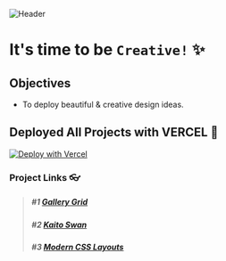 ![Header](https://encrypted-tbn0.gstatic.com/images?q=tbn%3AANd9GcSt_AiSsmfT2w8OXYPCPC_0kZjzpKVzdoJMww&usqp=CAU)
# It's time to be **`Creative!`** ✨
## Objectives

* To deploy beautiful & creative design ideas. 

## Deployed All Projects with VERCEL 🎉

[![Deploy with Vercel](https://vercel.com/button)](https://vercel.com/new/git/external?repository-url=https%3A%2F%2Fgithub.com%2Fvercel%2Fnext.js%2Ftree%2Fcanary%2Fexamples%2Fhello-world)

### Project Links 👓

> ##### #1 [Gallery Grid](https://gallery-grid.vercel.app/)
> ##### #2 [Kaito Swan](https://kaito-swan.vercel.app/)
> ##### #3 [Modern CSS Layouts](https://bundy-mundi.github.io/modern-css-layouts/)
